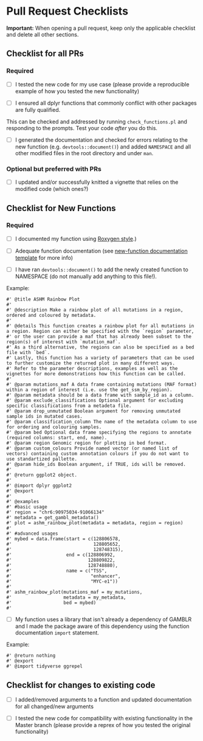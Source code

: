 # Pull Request Checklists

**Important:** When opening a pull request, keep only the applicable checklist and delete all other sections.

## Checklist for all PRs

### Required

- [ ] I tested the new code for my use case (please provide a reproducible example of how you tested the new functionality)

- [ ] I ensured all dplyr functions that commonly conflict with other packages are fully qualified. 

This can be checked and addressed by running `check_functions.pl` and responding to the prompts. Test your code _after_ you do this.

- [ ] I generated the documentation and checked for errors relating to the new function (e.g. `devtools::document()`) and added `NAMESPACE` and all other modified files in the root directory and under `man`. 

### Optional but preferred with PRs

- [ ] I updated and/or successfully knitted a vignette that relies on the modified code (which ones?)

## Checklist for New Functions

### Required

- [ ] I documented my function using [Roxygen style](https://jozef.io/r102-addin-roxytags/#:~:text=Inserting%20a%20skeleton%20%2D%20Do%20this,Shift%2BAlt%2BR%20).)

- [ ] Adequate function documentation (see [new-function documentation template](https://github.com/morinlab/GAMBLR#title) for more info)

- [ ] I have ran `devtools::document()` to add the newly created function to NAMESPACE (do not manually add anything to this file!).

Example:
```
#' @title ASHM Rainbow Plot
#'
#' @description Make a rainbow plot of all mutations in a region, ordered and coloured by metadata.
#'
#' @details This function creates a rainbow plot for all mutations in a region. Region can either be specified with the `region` parameter,
#' or the user can provide a maf that has already been subset to the region(s) of interest with `mutation_maf`.
#' As a third alternative, the regions can also be specified as a bed file with `bed`.
#' Lastly, this function has a variety of parameters that can be used to further customize the returned plot in many different ways.
#' Refer to the parameter descriptions, examples as well as the vignettes for more demonstrations how this function can be called.
#'
#' @param mutations_maf A data frame containing mutations (MAF format) within a region of interest (i.e. use the get_ssm_by_region).
#' @param metadata should be a data frame with sample_id as a column.
#' @param exclude_classifications Optional argument for excluding specific classifications from a metadeta file.
#' @param drop_unmutated Boolean argument for removing unmutated sample ids in mutated cases.
#' @param classification_column The name of the metadata column to use for ordering and colouring samples.
#' @param bed Optional data frame specifying the regions to annotate (required columns: start, end, name).
#' @param region Genomic region for plotting in bed format.
#' @param custom_colours Provide named vector (or named list of vectors) containing custom annotation colours if you do not want to use standartized pallette.
#' @param hide_ids Boolean argument, if TRUE, ids will be removed.
#'
#' @return ggplot2 object.
#'
#' @import dplyr ggplot2
#' @export
#'
#' @examples
#' #basic usage
#' region = "chr6:90975034-91066134"
#' metadata = get_gambl_metadata()
#' plot = ashm_rainbow_plot(metadata = metadata, region = region)
#'
#' #advanced usages
#' mybed = data.frame(start = c(128806578,
#'                              128805652,
#'                              128748315),
#'                    end = c(128806992,
#'                            128809822,
#'                            128748880),
#'                    name = c("TSS",
#'                             "enhancer",
#'                             "MYC-e1"))
#'
#' ashm_rainbow_plot(mutations_maf = my_mutations,
#'                   metadata = my_metadata,
#'                   bed = mybed)
#'
```

- [ ] My function uses a library that isn't already a dependency of GAMBLR and I made the package aware of this dependency using the function documentation `import` statement. 

Example:
```
#' @return nothing
#' @export
#' @import tidyverse ggrepel
```

## Checklist for changes to existing code

- [ ] I added/removed arguments to a function and updated documentation for all changed/new arguments

- [ ] I tested the new code for compatibility with existing functionality in the Master branch (please provide a reprex of how you tested the original functionality)

